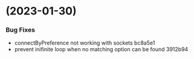 #  (2023-01-30)


### Bug Fixes

* connectByPreference not working with sockets bc8a5e1
* prevent inifinite loop when no matching option can be found 3912b94



